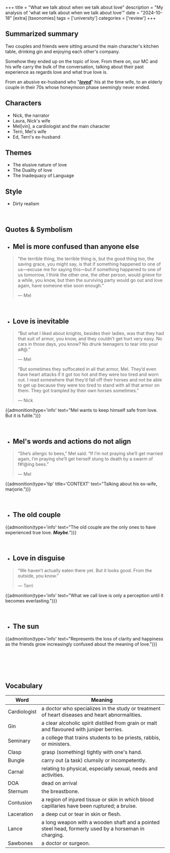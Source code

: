 +++
title = "What we talk about when we talk about love"
description = "My analysis of 'what we talk about when we talk about love'"
date = "2024-10-18"
[extra]
[taxonomies]
tags = ['university']
categories = ['review']
+++

## Summarized summary

Two couples and friends were sitting around the main character's kitchen table, drinking gin and enjoying each other's company.

Somehow they ended up on the topic of love.
From there on, our MC and his wife carry the bulk of the conversation, talking about their past experience as regards love and what true love is.

From an abusive ex-husband who "<u>***loved***</u>" his at the time wife, to an elderly couple in their 70s whose honeymoon phase seemingly never ended.

## Characters

- Nick, the narrator
- Laura, Nick's wife
- Mel[vin], a cardiologist and the main character
- Terri, Mel's wife
- Ed, Terri's ex-husband

## Themes

- The elusive nature of love
- The Duality of love
- The Inadequacy of Language

## Style

- Dirty realism

<br>

## Quotes & Symbolism

- ## Mel is more confused than anyone else

> “the terrible thing, the terrible thing is, but the good thing too, the saving grace, you might say,
is that if something happened to one of us—excuse me for saying this—but if something happened to one of us tomorrow,
I think the other one, the other person, would grieve for a while,
you know, but then the surviving party would go out and love again, have someone else soon enough.”
>
> — Mel

<br>

- ## Love is inevitable

> “But what I liked about knights,
besides their ladies, was that they had that suit of armor,
you know, and they couldn’t get hurt very easy.
No cars in those days, you know? No drunk teenagers to tear into your a#@.”
>
> — Mel
>
> “But sometimes they suffocated in all that armor, Mel.
They’d even have heart attacks if it got too hot and they were too tired and worn out.
I read somewhere that they’d fall off their horses and not be able to get up because they were too tired to stand with all that armor on them.
They got trampled by their own horses sometimes.”
>
> — Nick

{{admonition(type='info' text="Mel wants to keep himself safe from love. But it is futile.")}}

<br>

- ## Mel's words and actions do not align

> “She’s allergic to bees,” Mel said.
“If I’m not praying she’ll get married again, I’m praying she’ll get herself stung to death by a swarm of f#!@ing bees.”
>
> — Mel

{{admonition(type='tip' title='CONTEXT' text="Talking about his ex-wife, marjorie.")}}

<br>

- ## The old couple

{{admonition(type='info' text="The old couple are the only ones to have experienced true love. ***Maybe***.")}}

<br>

- ## Love in disguise

> “We haven’t actually eaten there yet. But it looks good. From the outside, you know.”
>
> — Terri

{{admonition(type='info' text="What we call love is only a perception until it becomes everlasting.")}}

<br>

- ## The sun

{{admonition(type='info' text="Represents the loss of clarity and happiness as the friends grow increasingly confused about the meaning of love.")}}

<br>
<br>
<br>
<br>

## Vocabulary

| Word | Meaning |
| -------------- | --------------- |
| Cardiologist | a doctor who specializes in the study or treatment of heart diseases and heart abnormalities. |
| Gin | a clear alcoholic spirit distilled from grain or malt and flavoured with juniper berries. |
| Seminary | a college that trains students to be priests, rabbis, or ministers. |
| Clasp | grasp (something) tightly with one's hand. |
| Bungle | carry out (a task) clumsily or incompetently. |
| Carnal | relating to physical, especially sexual, needs and activities. |
| DOA | dead on arrival |
| Sternum | the breastbone. |
| Contusion | a region of injured tissue or skin in which blood capillaries have been ruptured; a bruise. |
| Laceration | a deep cut or tear in skin or flesh. |
| Lance | a long weapon with a wooden shaft and a pointed steel head, formerly used by a horseman in charging. |
| Sawbones | a doctor or surgeon. |
